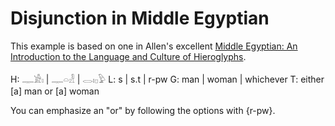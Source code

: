 # Disjunction in Middle Egyptian

This example is based on one in Allen's excellent [Middle Egyptian: An
Introduction to the Language and Culture of Hieroglyphs][allen].

H: 𓊃𓀀𓏤 | 𓊃𓏏𓁐 | 𓂋𓏤𓊪𓅱
L: s | s.t | r-pw
G: man | woman | whichever
T: either [a] man or [a] woman

You can emphasize an "or" by following the options with {r-pw}.

[allen]: http://www.amazon.com/Middle-Egyptian-Introduction-Language-Hieroglyphs/dp/0521741440
